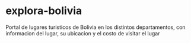 # explora-bolivia
Portal de lugares turisticos de Bolivia en los distintos departamentos, con informacion del lugar, su ubicacion y el costo de visitar el lugar
